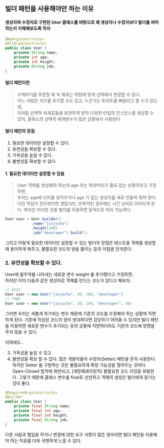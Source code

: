 ## 빌더 패턴을 사용해야만 하는 이유

#### 생성자와 수정자로 구현된 User 클래스를 바탕으로 왜 생성자나 수정자보다 빌더를 써야하는지 이해해보도록 하자
```java
@NoArgsConstructor 
@AllArgsConstructor 
public class User { 
    private String name; 
    private int age; 
    private int height; 
    private String job; 
}
```

#### 빌더 패턴이란
> 수제버거를 주문할 때 속 재료는 취향에 맞게 선택해서 변경할 수 있다. <br>
> 어느 사람은 치즈를 추가할 수도 있고, 누군가는 토마토를 빼달라고 할 수가 있는데, <br>
> 이처럼 선택적 속재료들을 유연하게 받아 다양한 타입의 인스턴스를 생성할 수 있어, 클래스의 선택적 매개변수가 많은 상황에서 사용된다.

#### 빌더 패턴의 장점
1. 필요한 데이터만 설정할 수 있다. 
2. 유연성을 확보할 수 있다.
3. 가독성을 높일 수 있다.
4. 불변성을 확보할 수 있다.


#### 1. 필요한 데이터만 설정할 수 있음
> User 객체를 생성해야 하는데 age 라는 파라미터가 필요 없는 상황이라고 가정하면,  
> 우리는 age에 더미를 넣어주거나 age 가 없는 생성자를 새로 만들어 줘야 한다.  
> 이런 작업이 한두번이면 괜찮지만, 반복적인 경우에는 시간 낭비로 이어지게 된다. 하지만 이러한 것을 빌더를 이용하면 동적으로 처리 가능하다.


```java
User user = User.builder()
            .name("jinjucha") 
            .height(160)
            .job("developer").build();
```

그리고 이렇게 필요한 데이터만 설정할 수 있는 빌더의 장점은 테스트용 객체를 생성할 때 용이하게 해주고, 불필요한 코드의 양을 줄이는 등의 이점을 안겨준다.

### 2. 유연성을 확보할 수 있다.
User에 몸무게를 나타내는 새로운 변수 weight 를 추가했다고 가정하면..  
하지만 이미 다음과 같은 생성자로 객체를 만드는 코드가 있다고 해보자.

```java
// ASIS 
User user = new User("jinjucha", 30, 160, "developer") 
// TOBE 
User user = new User("jinjucha", 30, 160, "developer", 50)
```

그러면 우리는 새롭게 추가되는 변수 때문에 기존의 코드를 수정해야 하는 상황에 직면하게 된다.
기존에 작성된 코드의 양이 방대하다면 감당하기 어려울 수 있지만 빌더 패턴을 이용하면 새로운 변수가 추가되는 등의 상황에 직면하더라도 기존의 코드에 영향을 주지 않을 수 있다.

이외에도..  

3. 가독성을 높일 수 있고
4. 불변성을 확보 할 수 있다. 
많은 개발자들이 수정자(Setter) 패턴을 흔히 사용한다. 하지만 Setter 를 구현하는 것은 불필요하게 확장 가능성을 열어두는 것이다.
Open-Closed 법칙에 위반되고, (개방폐쇄의원칙) 불필요한 코드 리딩을 유발한다. 그렇기 때문에 클래스 변수를 final로 선언하고 객체의 생성은 빌더에게 맡기는 것이 좋다.

```java
@RequiredArgsConstructor 
@Builder
public class User { 
    private final String name; 
    private final int age;
    private final int height;
    private final String job; 
}
```

다른 사람과 협업을 하거나 변경에 대한 요구 사항이 많은 경우라면 빌더 패턴을 이용해야 하는 이유를 더욱 극명하게 느낄 수 있다.  
